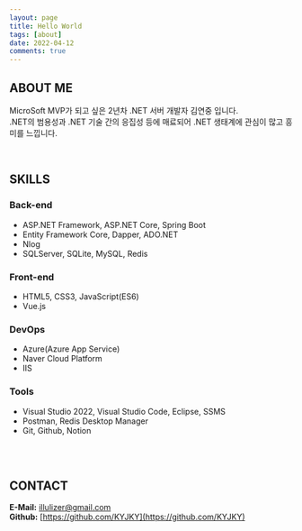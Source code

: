 ```yaml
---
layout: page
title: Hello World
tags: [about]
date: 2022-04-12
comments: true
---
```


## ABOUT ME
MicroSoft MVP가 되고 싶은 2년차 .NET 서버 개발자 김연중 입니다.  
.NET의 범용성과 .NET 기술 간의 응집성 등에 매료되어 .NET 생태계에 관심이 많고 흥미를 느낍니다.  

<br/>

## SKILLS
### Back-end
- ASP.NET Framework, ASP.NET Core, Spring Boot
- Entity Framework Core, Dapper, ADO.NET
- Nlog
- SQLServer, SQLite, MySQL, Redis

### Front-end
- HTML5, CSS3, JavaScript(ES6)
- Vue.js

### DevOps
- Azure(Azure App Service) 
- Naver Cloud Platform
- IIS

### Tools
- Visual Studio 2022, Visual Studio Code, Eclipse, SSMS
- Postman, Redis Desktop Manager
- Git, Github, Notion

<br>
<br>

## CONTACT
**E-Mail:** illulizer@gmail.com  
**Github:** [https://github.com/KYJKY](https://github.com/KYJKY)  

<br/>

<a class="social-btn" href="mailto:illulizer@gmail.com" target="_blank" rel="noopener noreferrer"><i class="fa fa-fw fa-envelope-square"></i></a><a class="social-btn" href="http://github.com/KYJKY" target="_blank" rel="noopener noreferrer"><i class="fa fa-fw fa-github"></i></a>

<br>
<br>
<br>
